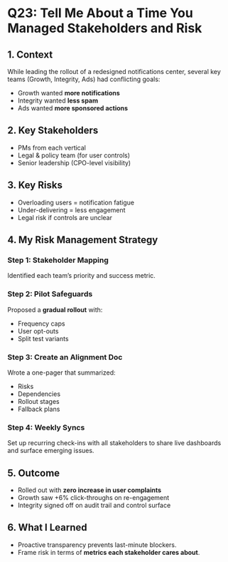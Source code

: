 # Q23: Tell Me About a Time You Managed Stakeholders and Risk

## 1. Context
While leading the rollout of a redesigned notifications center, several key teams (Growth, Integrity, Ads) had conflicting goals:
- Growth wanted **more notifications**
- Integrity wanted **less spam**
- Ads wanted **more sponsored actions**

## 2. Key Stakeholders
- PMs from each vertical
- Legal & policy team (for user controls)
- Senior leadership (CPO-level visibility)

## 3. Key Risks
- Overloading users = notification fatigue
- Under-delivering = less engagement
- Legal risk if controls are unclear

## 4. My Risk Management Strategy

### Step 1: Stakeholder Mapping
Identified each team’s priority and success metric.

### Step 2: Pilot Safeguards
Proposed a **gradual rollout** with:
- Frequency caps
- User opt-outs
- Split test variants

### Step 3: Create an Alignment Doc
Wrote a one-pager that summarized:
- Risks
- Dependencies
- Rollout stages
- Fallback plans

### Step 4: Weekly Syncs
Set up recurring check-ins with all stakeholders to share live dashboards and surface emerging issues.

## 5. Outcome
- Rolled out with **zero increase in user complaints**
- Growth saw +6% click-throughs on re-engagement
- Integrity signed off on audit trail and control surface

## 6. What I Learned
- Proactive transparency prevents last-minute blockers.
- Frame risk in terms of **metrics each stakeholder cares about**.
